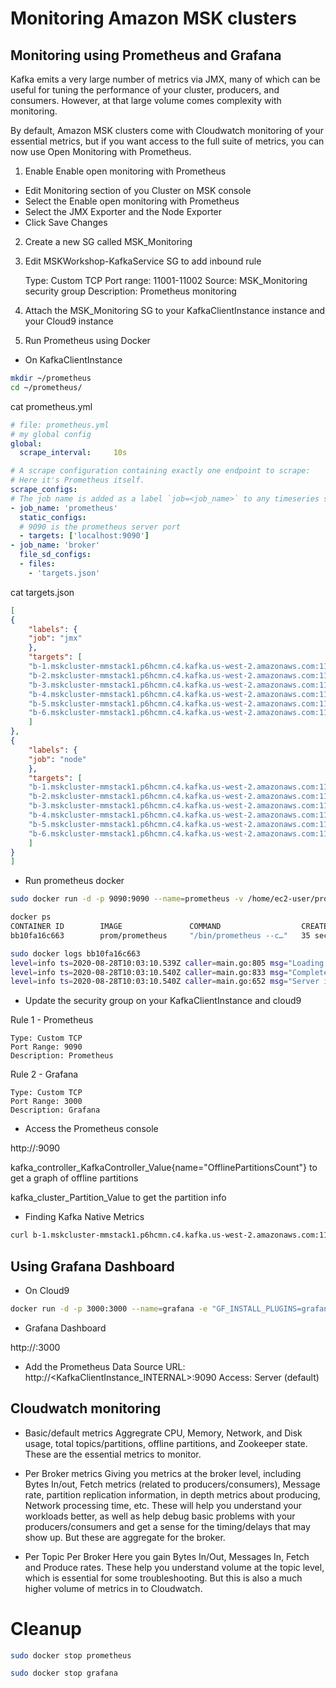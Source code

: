# Monitoring Amazon MSK clusters 

## Monitoring using Prometheus and Grafana

Kafka emits a very large number of metrics via JMX, many of which can be useful for tuning the performance of your cluster, producers, and consumers. However, at that large volume comes complexity with monitoring.

By default, Amazon MSK clusters come with Cloudwatch monitoring of your essential metrics, but if you want access to the full suite of metrics, you can now use Open Monitoring with Prometheus. 

1. Enable Enable open monitoring with Prometheus
- Edit Monitoring section of you Cluster on MSK console
- Select the Enable open monitoring with Prometheus
- Select the JMX Exporter and the Node Exporter
- Click Save Changes

2. Create a new SG called MSK_Monitoring

3. Edit MSKWorkshop-KafkaService SG to add inbound rule

    Type: Custom TCP
    Port range: 11001-11002
    Source: MSK_Monitoring security group
    Description: Prometheus monitoring

4. Attach the MSK_Monitoring SG to your KafkaClientInstance instance and your Cloud9 instance

5. Run Prometheus using Docker

- On KafkaClientInstance
```bash
mkdir ~/prometheus
cd ~/prometheus/
```

cat prometheus.yml

```yaml
# file: prometheus.yml
# my global config
global:
  scrape_interval:     10s

# A scrape configuration containing exactly one endpoint to scrape:
# Here it's Prometheus itself.
scrape_configs:
# The job name is added as a label `job=<job_name>` to any timeseries scraped from this config.
- job_name: 'prometheus'
  static_configs:
  # 9090 is the prometheus server port
  - targets: ['localhost:9090']
- job_name: 'broker'
  file_sd_configs:
  - files:
    - 'targets.json'
```

cat targets.json
```json
[
{
    "labels": {
    "job": "jmx"
    },
    "targets": [
    "b-1.mskcluster-mmstack1.p6hcmn.c4.kafka.us-west-2.amazonaws.com:11001",
    "b-2.mskcluster-mmstack1.p6hcmn.c4.kafka.us-west-2.amazonaws.com:11001",
    "b-3.mskcluster-mmstack1.p6hcmn.c4.kafka.us-west-2.amazonaws.com:11001",
    "b-4.mskcluster-mmstack1.p6hcmn.c4.kafka.us-west-2.amazonaws.com:11001",
    "b-5.mskcluster-mmstack1.p6hcmn.c4.kafka.us-west-2.amazonaws.com:11001",
    "b-6.mskcluster-mmstack1.p6hcmn.c4.kafka.us-west-2.amazonaws.com:11001"
    ]
},
{
    "labels": {
    "job": "node"
    },
    "targets": [
    "b-1.mskcluster-mmstack1.p6hcmn.c4.kafka.us-west-2.amazonaws.com:11002",
    "b-2.mskcluster-mmstack1.p6hcmn.c4.kafka.us-west-2.amazonaws.com:11002",
    "b-3.mskcluster-mmstack1.p6hcmn.c4.kafka.us-west-2.amazonaws.com:11002",
    "b-4.mskcluster-mmstack1.p6hcmn.c4.kafka.us-west-2.amazonaws.com:11002",
    "b-5.mskcluster-mmstack1.p6hcmn.c4.kafka.us-west-2.amazonaws.com:11002",
    "b-6.mskcluster-mmstack1.p6hcmn.c4.kafka.us-west-2.amazonaws.com:11002"
    ]
}
]
```

- Run prometheus docker
```bash
sudo docker run -d -p 9090:9090 --name=prometheus -v /home/ec2-user/prometheus/prometheus.yml:/etc/prometheus/prometheus.yml -v /home/ec2-user/prometheus/targets.json:/etc/prometheus/targets.json prom/prometheus --config.file=/etc/prometheus/prometheus.yml

docker ps
CONTAINER ID        IMAGE               COMMAND                  CREATED             STATUS              PORTS                    NAMES
bb10fa16c663        prom/prometheus     "/bin/prometheus --c…"   35 seconds ago      Up 34 seconds       0.0.0.0:9090->9090/tcp   prometheus

sudo docker logs bb10fa16c663
level=info ts=2020-08-28T10:03:10.539Z caller=main.go:805 msg="Loading configuration file" filename=/etc/prometheus/prometheus.yml
level=info ts=2020-08-28T10:03:10.540Z caller=main.go:833 msg="Completed loading of configuration file" filename=/etc/prometheus/prometheus.yml
level=info ts=2020-08-28T10:03:10.540Z caller=main.go:652 msg="Server is ready to receive web requests.
```

- Update the security group on your KafkaClientInstance and cloud9

Rule 1 - Prometheus

    Type: Custom TCP
    Port Range: 9090
    Description: Prometheus

Rule 2 - Grafana

    Type: Custom TCP
    Port Range: 3000
    Description: Grafana

- Access the Prometheus console

http://<KafkaClientInstance-DNS>:9090

kafka_controller_KafkaController_Value{name="OfflinePartitionsCount"} to get a graph of offline partitions

kafka_cluster_Partition_Value to get the partition info

- Finding Kafka Native Metrics
```bash
curl b-1.mskcluster-mmstack1.p6hcmn.c4.kafka.us-west-2.amazonaws.com:11001/metrics
```

## Using Grafana Dashboard
- On Cloud9
```bash
docker run -d -p 3000:3000 --name=grafana -e "GF_INSTALL_PLUGINS=grafana-clock-panel" grafana/grafana
```

- Grafana Dashboard

http://<KafkaClientInstance-DNS>:3000

- Add the Prometheus Data Source
    URL: http://<KafkaClientInstance_INTERNAL>:9090
    Access: Server (default)



## Cloudwatch monitoring  

- Basic/default metrics 
    Aggregrate CPU, Memory, Network, and Disk usage, total topics/partitions, offline partitions, and Zookeeper state. These are the essential metrics to monitor.

- Per Broker metrics 
    Giving you metrics at the broker level, including Bytes In/out, Fetch metrics (related to producers/consumers), Message rate, partition replication information, in depth metrics about producing, Network processing time, etc. These will help you understand your workloads better, as well as help debug basic problems with your producers/consumers and get a sense for the timing/delays that may show up. But these are aggregate for the broker.

- Per Topic Per Broker 
    Here you gain Bytes In/Out, Messages In, Fetch and Produce rates. These help you understand volume at the topic level, which is essential for some troubleshooting. But this is also a much higher volume of metrics in to Cloudwatch.


 # Cleanup
 ```bash
sudo docker stop prometheus

sudo docker stop grafana
```